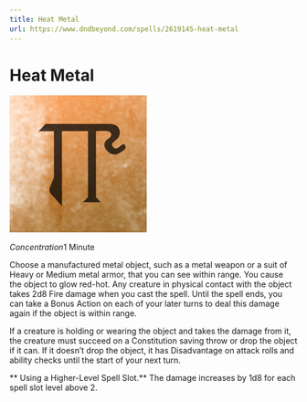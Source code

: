 ```yaml
---
title: Heat Metal
url: https://www.dndbeyond.com/spells/2619145-heat-metal
---
```


# Heat Metal

![Heat Metal](heat-metal.png)

*Concentration*1 Minute

Choose a manufactured metal object, such as a metal weapon or a suit of Heavy or Medium metal armor, that you can see within range. You cause the object to glow red-hot. Any creature in physical contact with the object takes 2d8 Fire damage when you cast the spell. Until the spell ends, you can take a Bonus Action on each of your later turns to deal this damage again if the object is within range.

If a creature is holding or wearing the object and takes the damage from it, the creature must succeed on a Constitution saving throw or drop the object if it can. If it doesn’t drop the object, it has Disadvantage on attack rolls and ability checks until the start of your next turn.

** Using a Higher-Level Spell Slot.** The damage increases by 1d8 for each spell slot level above 2.